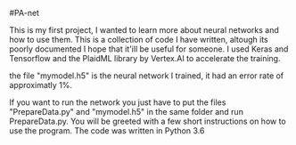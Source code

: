 #PA-net

This is my first project, I wanted to learn more about neural networks and how to use them.
This is a collection of code I have written, altough its poorly documented I hope that it'ill be useful for someone.
I used Keras and Tensorflow and the PlaidML library by Vertex.AI to accelerate the training.

the file "mymodel.h5" is the neural network I trained, it had an error rate of approximatly 1%.

If you want to run the network you just have to put the files "PrepareData.py" and "mymodel.h5" in the same folder and run PrepareData.py. 
You will be greeted with a few short instructions on how to use the program. The code was written in Python 3.6
